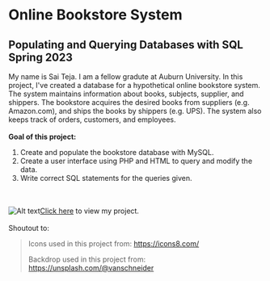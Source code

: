 #                                        Online Bookstore System
##                                        Populating and Querying Databases with SQL Spring 2023

My name is Sai Teja. I am a fellow gradute at Auburn University.
In this project, I've created a database for a hypothetical online bookstore system.
The system maintains information about books, subjects, supplier, and shippers. The
bookstore acquires the desired books from suppliers (e.g. Amazon.com), and ships the
books by shippers (e.g. UPS). The system also keeps track of orders, customers, and
employees.
<br></br>
<strong>Goal of this project:</strong>
1. Create and populate the bookstore database with MySQL.
2. Create a user interface using PHP and HTML to query and modify the data.
3. Write correct SQL statements for the queries given.

  <br></br>
![Alt text](https://icons8.com/icon/qavUFheymbdd/point)<a href="http://webhome.auburn.edu/~szc0239/">Click here</a> to view my project.
 <br></br>
Shoutout to:
> Icons used in this project from:      https://icons8.com/
>
> Backdrop used in this project from:   https://unsplash.com/@vanschneider
